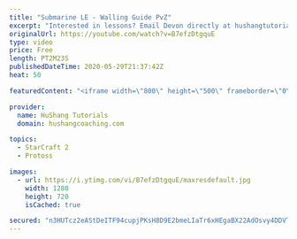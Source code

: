 ```yaml
---
title: "Submarine LE - Walling Guide PvZ"
excerpt: "Interested in lessons? Email Devon directly at hushangtutorials@outlook.com ------------------------------------------------------------------------------------------------------- Want to support HuShang Tutorials directly? Patreon is a website where you can contribute a monthly donation that will help"
originalUrl: https://youtube.com/watch?v=B7efzDtgquE
type: video
price: Free
length: PT2M23S
publishedDateTime: 2020-05-29T21:37:42Z
heat: 50

featuredContent: "<iframe width=\"800\" height=\"500\" frameborder=\"0\" src=\"https://www.youtube.com/embed/B7efzDtgquE\" allow=\"accelerometer; autoplay; encrypted-media; gyroscope; picture-in-picture\" allowfullscreen></iframe>"

provider:
  name: HuShang Tutorials
  domain: hushangcoaching.com

topics:
  - StarCraft 2
  - Protoss

images:
  - url: https://i.ytimg.com/vi/B7efzDtgquE/maxresdefault.jpg
    width: 1280
    height: 720
    isCached: true

secured: "n3HUTcz2eAStDeITF94cupjPKsH8D9E2bmeLIaTr6xHEgaBX22AdOsvy4DDVTF2XWwpixrZyCTgwy2rr/mYP4rFJLFOkQHZbmoNi+0aoa2XriTcgHggmD8+HMJpxUect+RzxQhw9XW4jZaB4c2/zHDlxaJkTtOHCWZBIiaPiYc8nRgN8/L+sPtJv34y4TdPV1sLbztbaRLOnkiwqyhfa5Vq5RD2FCAaVXfhLYdpJTh/8k6QahcErrVwoaOKGAl+Ml+ow+bKZRYAM1moYSJf4HJHVSfwVFYg9Pi1fK/o17nw8tatWDhFtKRiQ/6HxdVoDj9qvs/cNBCSHawsiUkPEKP5Y0wchiGSi06z4+vlNtvchJIblgberoLdXfLFw2sYxx5JsFugYcPTqvU+wpYwObvfxRfbQpFmbC1Oe9LXE3eg=;vqCN8bQDVgtNYgVJscXROw=="
---
```


